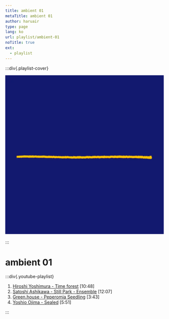 ```yaml
---
title: ambient 01
metaTitle: ambient 01
author: haruair
type: page
lang: ko
url: playlist/ambient-01
noTitle: true
ext:
  - playlist
---
```


:::div{.playlist-cover}

![ambient 01](ambient-01-cover.webp)

:::

<h1 class="font-size-medium">ambient 01</h1>

:::div{.youtube-playlist}

1. [Hiroshi Yoshimura - Time forest](https://www.youtube.com/watch?v=4DfKl7gIDRo) [10:48]
1. [Satoshi Ashikawa - Still Park - Ensemble](https://www.youtube.com/watch?v=nBgZNoKAgIQ) [12:07]
1. [Green.house - Peperomia Seedling](https://www.youtube.com/watch?v=1GsQFn02RFI) [3:43]
1. [Yoshio Ojima - Sealed](https://www.youtube.com/watch?v=2fj4mEqO7C8) [5:51]

:::

